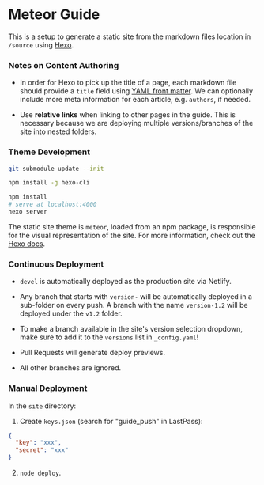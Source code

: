 # Meteor Guide

This is a setup to generate a static site from the markdown files location in `/source` using [Hexo](https://hexo.io/).

### Notes on Content Authoring

- In order for Hexo to pick up the title of a page, each markdown file should provide a `title` field using [YAML front matter](http://jekyllrb.com/docs/frontmatter/). We can optionally include more meta information for each article, e.g. `authors`, if needed.

- Use **relative links** when linking to other pages in the guide. This is necessary because we are deploying multiple versions/branches of the site into nested folders.

### Theme Development

``` bash
git submodule update --init

npm install -g hexo-cli

npm install
# serve at localhost:4000
hexo server
```

The static site theme is `meteor`, loaded from an npm package, is responsible for the visual representation of the site. For more information, check out the [Hexo docs](https://hexo.io/docs/index.html).

### Continuous Deployment

- `devel` is automatically deployed as the production site via Netlify.

- Any branch that starts with `version-` will be automatically deployed in a sub-folder on every push. A branch with the name `version-1.2` will be deployed under the `v1.2` folder.

- To make a branch available in the site's version selection dropdown, make sure to add it to the `versions` list in `_config.yaml`!

- Pull Requests will generate deploy previews.

- All other branches are ignored.

### Manual Deployment

In the `site` directory:

1. Create `keys.json` (search for "guide_push" in LastPass):

  ``` json
  {
    "key": "xxx",
    "secret": "xxx"
  }
  ```

2. `node deploy`.
